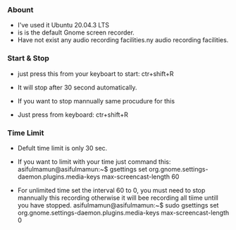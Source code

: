 ### Abount
  - I've used it Ubuntu 20.04.3 LTS
  - is is the default Gnome screen recorder.
  - Have not exist any audio recording facilities.ny audio recording facilities.
  
### Start & Stop
  - just press this from your keyboart to start:
    ctr+shift+R
    
  - It will stop after 30 second automatically.
  - If you want to stop mannually same procudure for this
  - Just press from keyboard:
    ctr+shift+R

### Time Limit
  - Defult time limit is only 30 sec.
  - If you want to limit with your time just command this:
    asifulmamun@asifulmamun:~$ gsettings set org.gnome.settings-daemon.plugins.media-keys max-screencast-length 60
  
  - For unlimited time set the interval 60 to 0, you must need to stop mannually this recording otherwise it will bee recording all tiime untill you have stopped.
    asifulmamun@asifulmamun:~$ sudo gsettings set org.gnome.settings-daemon.plugins.media-keys max-screencast-length 0
